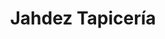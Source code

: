 ---
title: "Jahdez Tapicería"
url: /barrios-unidos/jahdez-tapiceria/
shop: piezas de automóviles
---